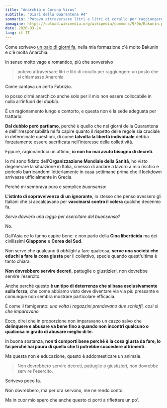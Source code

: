```yaml
---
title: "Anarchia e Corona Virus"
subtitle: "Diari della Quarantena #4"
sommario: "Potevo attraversare litri e litri di corallo per raggiungere un posto che si chiamasse Anarchia"
immagine: https://upload.wikimedia.org/wikipedia/commons/9/9b/Bakunin.png
date: 2020-03-24
lang: it-IT
---
```


Come scrivevo [un paio di giorni fa](/posts/ita/corona-cuba/), nella mia formazione c'è molto Bakunin e c'è molta Anarchia.

In senso molto vago e romantico, più che sovversivo

> potevo attraversare litri e litri di corallo per raggiungere un posto che si chiamasse Anarchia

Come cantava un certo Fabrizio.

Io posso dirmi anarchico anche solo per il mio non essere collocabile in nulla all'infuori del _dubbio_.

È un ragionamento lungo e contorto, e questa non è la sede adeguata per trattarlo:

**Dal dubbio però partiamo**, perché è quello che nei giorni della Quarantena e dell'irresponsabilità mi fa capire quanto il rispetto delle regole sia cruciale in determinate questioni, di come **talvolta la libertà individuale** debba forzatamente essere sacrificata nell'interesse della collettività. 

Eppure, ragionandoci un attimo, **io non ho mai avuto bisogno di decreti.**

Io mi sono fidato dell'**Organizzazione Mondiale della Sanità**, ho visto degenerare la situazione in Italia, smesso di andare a lavoro a mio rischio e pericolo barricandomi letterlamente in casa settimane prima che il lockdown arrivasse ufficialmente in Grecia.

Perché mi sembrava puro e semplice _buonsenso_: 

**L'istinto di sopravvivenza di un ignorante**, lo stesso che penso avessero gli Italiani che si accalcavano per **vaccinarsi contro il colera** qualche decennio fa.

_Serve davvero una legge per esercitare del buonsenso?_

No.

Dall'Asia ce lo fanno capire bene: e non parlo della **Cina liberticida** ma dei civilissimi **Giappone** e **Corea del Sud**.

Non serve che qualcuno ti _obblighi_ a fare qualcosa, **serve una società che educhi a fare la cosa giusta** per il collettivo, specie quando quest'ultima è tanto chiara.

**Non dovrebbero servire decreti**, pattuglie o giustizieri, non dovrebbe servire l'esercito.

Anche perché questo **è un tipo di deterrenza che si basa esclusivamente sulla forza**, che come abbiamo visto deve diventare via via più pressante e comunque non sembra mostrare particolare efficacia.

È come il famigerato: _una volta i ragazzini prendevano due schiaffi, così sì che imparavano_

Ecco, direi che in proporzione non imparavano un cazzo salvo che **delinquere e abusare va bene fino a quando non incontri qualcuno o qualcosa in grado di abusare meglio di te.**

In buona sostanza, **non ti comporti bene perché è la cosa giusta da fare, lo fai perché hai paura di quello che ti potrebbe succedere altrimenti.**

Ma questa non è educazione, questo è addomesticare un animale.

>Non dovrebbero servire decreti, pattuglie o giustizieri, non dovrebbe servire l'esercito.

Scrivevo poco fa.

Non dovrebbero, ma per ora servono, me ne rendo conto.

Ma in cuor mio spero che anche questo ci porti a riflettere un po'.